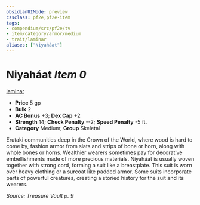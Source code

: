 ```yaml
---
obsidianUIMode: preview
cssclass: pf2e,pf2e-item
tags:
- compendium/src/pf2e/tv
- item/category/armor/medium
- trait/laminar
aliases: ["Niyaháat"]
---
```

# Niyaháat *Item 0*  
[laminar](rules/traits/laminar-tv.md)  

- **Price** 5 gp
- **Bulk** 2
- **AC Bonus** +3; **Dex Cap** +2
- **Strength** 14; **Check Penalty** --2; **Speed Penalty** -5 ft.
- **Category** Medium; **Group** Skeletal 

Erutaki communities deep in the Crown of the World, where wood is hard to come by, fashion armor from slats and strips of bone or horn, along with whole bones or horns. Wealthier wearers sometimes pay for decorative embellishments made of more precious materials. Niyaháat is usually woven together with strong cord, forming a suit like a breastplate. This suit is worn over heavy clothing or a surcoat like padded armor. Some suits incorporate parts of powerful creatures, creating a storied history for the suit and its wearers.

*Source: Treasure Vault p. 9*